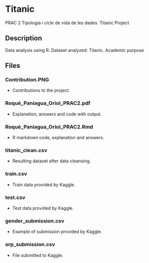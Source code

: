 # Titanic
PRAC 2 Tipologia i cicle de vida de les dades. Titanic Project

## Description
Data analysis using R. Dataset analyzed: Titanic. Academic purpose

## Files

### Contribution.PNG
- Contributions to the project.

### Roqué_Paniagua_Oriol_PRAC2.pdf 
- Explanation, answers and code with output.

### Roqué_Paniagua_Oriol_PRAC2.Rmd 
- R markdown code, explanation and answers.

### titanic_clean.csv 
- Resulting dataset after data cleansing.

### train.csv
- Train data provided by Kaggle.

### test.csv
- Test data provided by Kaggle.

### gender_submission.csv
- Example of submission provided by Kaggle.

### orp_submission.csv
- File submitted to Kaggle.
